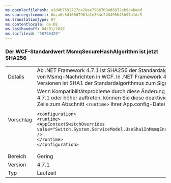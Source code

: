 ```yaml
---
ms.openlocfilehash: a2d4b7592727ca20ee79867094d6972eb9c4baed
ms.sourcegitcommit: 0aca6c5d166d7961a1e354c248495645b97a1dc5
ms.translationtype: HT
ms.contentlocale: de-DE
ms.lasthandoff: 04/01/2019
ms.locfileid: "58760429"
---
```

### <a name="wcf-msmqsecurehashalgorithm-default-value-is-now-sha256"></a>Der WCF-Standardwert MsmqSecureHashAlgorithm ist jetzt SHA256

|   |   |
|---|---|
|Details|Ab .NET Framework 4.7.1 ist SHA256 der Standardalgorithmus zum Signieren von Msmq-Nachrichten in WCF. In .NET Framework 4.7 und früheren Versionen ist SHA1 der Standardalgorithmus zum Signieren von Nachrichten.|
|Vorschlag|Wenn Kompatibilitätsprobleme durch diese Änderung an .NET Framework 4.7.1 oder höher auftreten, können Sie diese deaktivieren, indem Sie folgende Zeile zum Abschnitt <code>&lt;runtime&gt;</code> Ihrer App.config-Datei hinzufügen:<pre><code class="lang-xml">&lt;configuration&gt;&#13;&#10;&lt;runtime&gt;&#13;&#10;&lt;AppContextSwitchOverrides value=&quot;Switch.System.ServiceModel.UseSha1InMsmqEncryptionAlgorithm=true&quot; /&gt;&#13;&#10;&lt;/runtime&gt;&#13;&#10;&lt;/configuration&gt;&#13;&#10;</code></pre>|
|Bereich|Gering|
|Version|4.7.1|
|Typ|Laufzeit|

